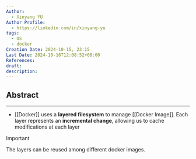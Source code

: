 ```yaml
---
Author:
  - Xinyang YU
Author Profile:
  - https://linkedin.com/in/xinyang-yu
tags:
  - OS
  - docker
Creation Date: 2024-10-15, 23:15
Last Date: 2024-10-16T12:08:52+08:00
References: 
draft: 
description: 
---
```

## Abstract
---
- [[Docker]] uses a **layered filesystem** to manage [[Docker Image]]. Each layer represents an **incremental change**, allowing us to cache modifications at each layer

>[!important]
> The layers can be reused among different docker images.
